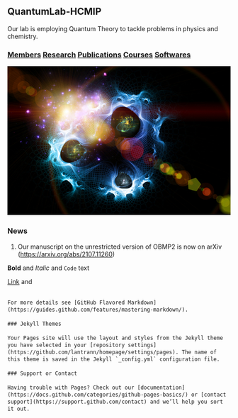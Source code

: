 ## QuantumLab-HCMIP

Our lab is employing Quantum Theory to tackle problems in physics and chemistry. 

### [Members](Members)         [Research](Research)         [Publications](Publications)         [Courses](Courses)         [Softwares](Softwares)

![Image](test.jpg)

### News
1. Our manuscript on the unrestricted version of OBMP2 is now on arXiv (https://arxiv.org/abs/2107.11260)


**Bold** and _Italic_ and `Code` text

[Link](url) and 
```

For more details see [GitHub Flavored Markdown](https://guides.github.com/features/mastering-markdown/).

### Jekyll Themes

Your Pages site will use the layout and styles from the Jekyll theme you have selected in your [repository settings](https://github.com/lantrann/homepage/settings/pages). The name of this theme is saved in the Jekyll `_config.yml` configuration file.

### Support or Contact

Having trouble with Pages? Check out our [documentation](https://docs.github.com/categories/github-pages-basics/) or [contact support](https://support.github.com/contact) and we’ll help you sort it out.
